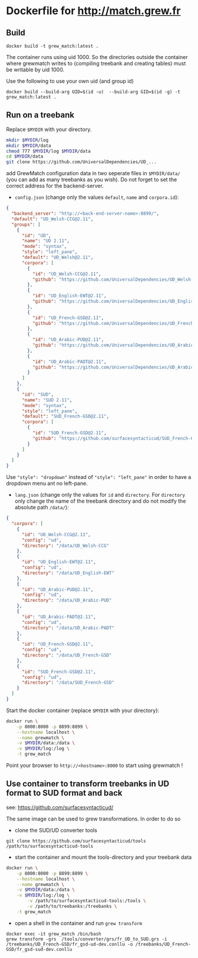 # Dockerfile for http://match.grew.fr

## Build
```
docker build -t grew_match:latest .
```

The container runs using uid 1000. So the directories outside the container where grewmatch writes to (compiling treebank and creating tables) must be writable by uid 1000.

Use the following to use your own uid (and group id)

```
docker build --build-arg UID=$(id -u)  --build-arg GID=$(id -g) -t grew_match:latest .
```



## Run on a treebank

Replace `$MYDIR` with your directory. 

```bash
mkdir $MYDIR/log
mkdir $MYDIR/data
chmod 777 $MYDIR/log $MYDIR/data
cd $MYDIR/data
git clone https://github.com/UniversalDependencies/UD_...
```

add GrewMatch configuration data in two seperate files in `$MYDIR/data/`
(you can add as many treebanks as you wish). Do not forget to set the correct address for the backend-server.

* `config.json` (change only the values `default`, `name` and `corpora.id`):
```json
{
  "backend_server": "http://<back-end-server-name>:8899/",
  "default": "UD_Welsh-CCG@2.11",
  "groups": [
    {
      "id": "UD",
      "name": "UD 2.11",
      "mode": "syntax",
      "style": "left_pane",
      "default": "UD_Welsh@2.11",
      "corpora": [
        {
          "id": "UD_Welsh-CCG@2.11",
          "github": "https://github.com/UniversalDependencies/UD_Welsh-CCG"
        },
        {
          "id": "UD_English-EWT@2.11",
          "github": "https://github.com/UniversalDependencies/UD_English-EWT"
        },
        {
          "id": "UD_French-GSD@2.11",
          "github": "https://github.com/UniversalDependencies/UD_French-GSD"
        },
        {
          "id": "UD_Arabic-PUD@2.11",
          "github": "https://github.com/UniversalDependencies/UD_Arabic-PUD"
        },
        {
          "id": "UD_Arabic-PADT@2.11",
          "github": "https://github.com/UniversalDependencies/UD_Arabic-PADT"
        }
      ]
    },
    {
      "id": "SUD",
      "name": "SUD 2.11",
      "mode": "syntax",
      "style": "left_pane",
      "default": "SUD_French-GSD@2.11",
      "corpora": [
        {
          "id": "SUD_French-GSD@2.11",
          "github": "https://github.com/surfacesyntacticud/SUD_French-GSD"
        }
      ]
    }
  ]
}
```
Use `"style": "dropdown"` instead of `"style": "left_pane"` in order to have
a dropdown menu ant no left-pane.


* `lang.json` (change only the values for `id` and `directory`. For `directory` only change the name of the treebank directory and do not modify the absolute path `/data/`):
```json
{
  "corpora": [
    {
      "id": "UD_Welsh-CCG@2.11",
      "config": "ud",
      "directory": "/data/UD_Welsh-CCG"
    },
    {
      "id": "UD_English-EWT@2.11",
      "config": "ud",
      "directory": "/data/UD_English-EWT"
    },
    {
      "id": "UD_Arabic-PUD@2.11",
      "config": "ud",
      "directory": "/data/UD_Arabic-PUD"
    },
    {
      "id": "UD_Arabic-PADT@2.11",
      "config": "ud",
      "directory": "/data/UD_Arabic-PADT"
    },
    {
      "id": "UD_French-GSD@2.11",
      "config": "ud",
      "directory": "/data/UD_French-GSD"
    },
    {
      "id": "SUD_French-GSD@2.11",
      "config": "ud",
      "directory": "/data/SUD_French-GSD"
    }
  ]
}
```

Start the docker container (replace `$MYDIR` with your directory):
```bash
docker run \
	-p 8000:8000 -p 8899:8899 \
	--hostname localhost \
	--name grewmatch \
	-v $MYDIR/data:/data \
	-v $MYDIR/log:/log \
	-t grew_match
```

Point your browser to `http://<hostname>:8000` to start using grewmatch !

## Use container to transform treebanks in UD format to SUD format and back

see: https://github.com/surfacesyntacticud/

The same image can be used to grew transformations. In order to do so

* clone the SUD/UD converter tools
```
git clone https://github.com/surfacesyntacticud/tools /path/to/surfacesyntacticud-tools
```
* start the container and mount the tools-directory and your treebank data
```bash
docker run \
	-p 8000:8000 -p 8899:8899 \
	--hostname localhost \
	--name grewmatch \
	-v $MYDIR/data:/data \
	-v $MYDIR/log:/log \
        -v /path/to/surfacesyntacticud-tools:/tools \
        -v /path/to/treebanks:/treebanks \
	-t grew_match
```
* open a shell in the container and run `grew transform`
```
docker exec -it grew_match /bin/bash
grew transform -grs  /tools/converter/grs/fr_UD_to_SUD.grs -i /treebanks/UD_French-GSD/fr_gsd-ud-dev.conllu -o /treebanks/UD_French-GSD/fr_gsd-sud-dev.conllu
```
